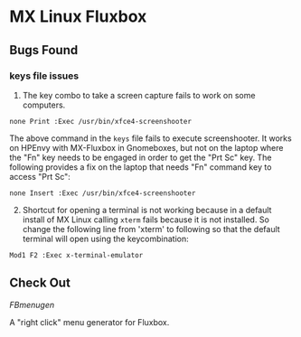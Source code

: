 <!--
category: Linux Tips
-->

# MX Linux Fluxbox

## Bugs Found

### keys file issues

1. The key combo to take a screen capture fails to work on some computers.

`none Print :Exec /usr/bin/xfce4-screenshooter`

The above command in the `keys` file fails to execute screenshooter. It works on HPEnvy with MX-Fluxbox in Gnomeboxes, but not on the laptop where the "Fn" key needs to be engaged in order to get the "Prt Sc" key. The following provides a fix on the laptop that needs "Fn" command key to access "Prt Sc":

`none Insert :Exec /usr/bin/xfce4-screenshooter`

2. Shortcut for opening a terminal is not working because in a default install of MX Linux calling `xterm` fails because it is not installed. So change the following line from 'xterm' to following so that the default terminal will open using the keycombination:

`Mod1 F2 :Exec x-terminal-emulator`
    
## Check Out

*FBmenugen*
    
A "right click" menu generator for Fluxbox.

